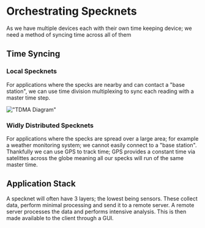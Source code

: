 #  Orchestrating Specknets

As we have multiple devices each with their own time keeping device; we need a method of syncing time across all of them

## Time Syncing
###  Local Specknets

For applications where the specks are nearby and can contact a "base station", we can use time division multiplexing to sync each reading with a master time step.  

!["TDMA Diagram"](/assets/tdma.png)

### Widly Distributed Specknets

For applications where the specks are spread over a large area; for example a weather monitoring system; we cannot easily connect to a "base station". Thankfully we can use GPS to track time; GPS provides a constant time via satelittes across the globe meaning all our specks will run of the same master time.

## Application Stack

A specknet will often have 3 layers; the lowest being sensors. These collect data, perform minimal processing and send it to a remote server. A remote server processes the data and performs intensive analysis. This is then made available to the client through a GUI. 

